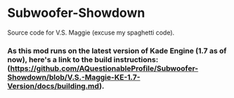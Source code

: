 # Subwoofer-Showdown
Source code for V.S. Maggie (excuse my spaghetti code).


### As this mod runs on the latest version of Kade Engine (1.7 as of now), here's a link to the build instructions:(https://github.com/AQuestionableProfile/Subwoofer-Showdown/blob/V.S.-Maggie-KE-1.7-Version/docs/building.md).

